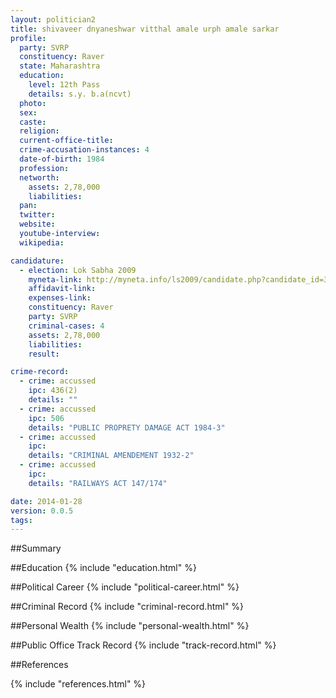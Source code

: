 ```yaml
---
layout: politician2
title: shivaveer dnyaneshwar vitthal amale urph amale sarkar
profile: 
  party: SVRP
  constituency: Raver
  state: Maharashtra
  education: 
    level: 12th Pass
    details: s.y. b.a(ncvt)
  photo: 
  sex: 
  caste: 
  religion: 
  current-office-title: 
  crime-accusation-instances: 4
  date-of-birth: 1984
  profession: 
  networth: 
    assets: 2,78,000
    liabilities: 
  pan: 
  twitter: 
  website: 
  youtube-interview: 
  wikipedia: 

candidature: 
  - election: Lok Sabha 2009
    myneta-link: http://myneta.info/ls2009/candidate.php?candidate_id=3475
    affidavit-link: 
    expenses-link: 
    constituency: Raver 
    party: SVRP
    criminal-cases: 4
    assets: 2,78,000
    liabilities: 
    result:  

crime-record: 
  - crime: accussed
    ipc: 436(2)
    details: "" 
  - crime: accussed
    ipc: 506
    details: "PUBLIC PROPRETY DAMAGE ACT 1984-3" 
  - crime: accussed
    ipc: 
    details: "CRIMINAL AMENDEMENT 1932-2" 
  - crime: accussed
    ipc: 
    details: "RAILWAYS ACT 147/174" 

date: 2014-01-28
version: 0.0.5
tags: 
---
```

##Summary


##Education
{% include "education.html" %}


##Political Career
{% include "political-career.html" %}


##Criminal Record
{% include "criminal-record.html" %}


##Personal Wealth
{% include "personal-wealth.html" %}


##Public Office Track Record
{% include "track-record.html" %}


##References


{% include "references.html" %}